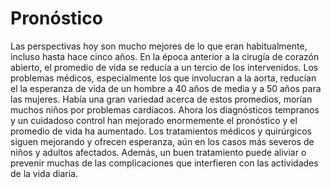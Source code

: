 # Pronóstico

Las perspectivas hoy son mucho mejores de lo que eran habitualmente, incluso hasta hace cinco años. En la época anterior a la cirugía de corazón abierto, el promedio de vida se reducía a un tercio de los intervenidos. Los problemas médicos, especialmente los que involucran a la aorta, reducían el la esperanza de vida de un hombre a 40 años de media y a 50 años para las mujeres. Había una gran variedad acerca de estos promedios, morían muchos niños por problemas cardíacos. Ahora los diagnósticos tempranos y un cuidadoso control han mejorado enormemente el pronóstico y el promedio de vida ha aumentado. Los tratamientos médicos y quirúrgicos siguen mejorando y ofrecen esperanza, aún en los casos más severos de niños y adultos afectados. Además, un buen tratamiento puede aliviar o prevenir muchas de las complicaciones que interfieren con las actividades de la vida diaria.

